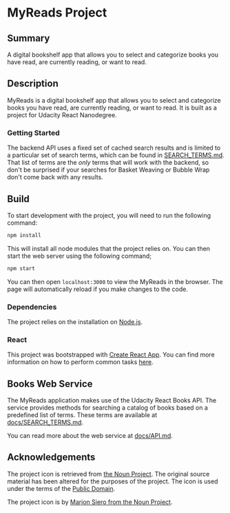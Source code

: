 # MyReads Project

## Summary

A digital bookshelf app that allows you to select and categorize books you have read, are currently reading, or want to read.

## Description

MyReads is a digital bookshelf app that allows you to select and categorize books you have read, are currently reading, or want to read. It is built as a project for Udacity React Nanodegree.

### Getting Started

The backend API uses a fixed set of cached search results and is limited to a particular set of search terms, which can be found in [SEARCH_TERMS.md](docs/SEARCH_TERMS.md). That list of terms are the _only_ terms that will work with the backend, so don't be surprised if your searches for Basket Weaving or Bubble Wrap don't come back with any results.

## Build

To start development with the project, you will need to run the following command:

```bash
npm install
```

This will install all node modules that the project relies on. You can then start the web server using the following command;

```bash
npm start
```

You can then open `localhost:3000` to view the MyReads in the browser. The page will automatically reload if you make changes to the code.

### Dependencies

The project relies on the installation on [Node.js](https://nodejs.org/en/).

### React

This project was bootstrapped with [Create React App](https://github.com/facebookincubator/create-react-app). You can find more information on how to perform common tasks [here](https://github.com/facebookincubator/create-react-app/blob/master/packages/react-scripts/template/README.md).

## Books Web Service

The MyReads application makes use of the Udacity React Books API. The service provides methods for searching a catalog of books based on a predefined list of terms. These terms are available at [docs/SEARCH_TERMS.md](docs/SEARCH_TERMS.md). 

You can read more about the web service at [docs/API.md](docs/API.md).

## Acknowledgements

The project icon is retrieved from [the Noun Project](docs/icon/icon.json). The original source material has been altered for the purposes of the project. The icon is used under the terms of the [Public Domain](https://creativecommons.org/publicdomain/zero/1.0/).

The project icon is by [Marjon Siero from the Noun Project](https://thenounproject.com/term/book/49107/).